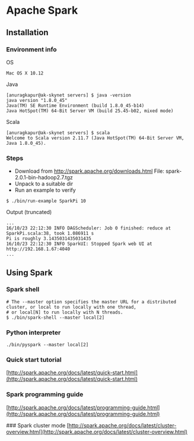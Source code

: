 # Apache Spark

## Installation

### Environment info     

OS

```
Mac OS X 10.12
```

Java

```shell
[anuragkapur@ak-skynet servers] $ java -version
java version "1.8.0_45"
Java(TM) SE Runtime Environment (build 1.8.0_45-b14)
Java HotSpot(TM) 64-Bit Server VM (build 25.45-b02, mixed mode)
```

Scala

```shell
[anuragkapur@ak-skynet servers] $ scala
Welcome to Scala version 2.11.7 (Java HotSpot(TM) 64-Bit Server VM, Java 1.8.0_45).
```    

### Steps
* Download from http://spark.apache.org/downloads.html
    File: spark-2.0.1-bin-hadoop2.7.tgz
* Unpack to a suitable dir
* Run an example to verify
```shell
$ ./bin/run-example SparkPi 10
```

Output (truncated)

```
...
16/10/23 22:12:30 INFO DAGScheduler: Job 0 finished: reduce at SparkPi.scala:38, took 1.086911 s
Pi is roughly 3.1435031435031435
16/10/23 22:12:30 INFO SparkUI: Stopped Spark web UI at http://192.168.1.67:4040
...
```

## Using Spark

### Spark shell

```shell
# The --master option specifies the master URL for a distributed cluster, or local to run locally with one thread,
# or local[N] to run locally with N threads.
$ ./bin/spark-shell --master local[2]
```

### Python interpreter

```shell
./bin/pyspark --master local[2]
```

### Quick start tutorial
[http://spark.apache.org/docs/latest/quick-start.html](http://spark.apache.org/docs/latest/quick-start.html)

### Spark programming guide
[http://spark.apache.org/docs/latest/programming-guide.html](http://spark.apache.org/docs/latest/programming-guide.html)

### Spark cluster mode
[http://spark.apache.org/docs/latest/cluster-overview.html](http://spark.apache.org/docs/latest/cluster-overview.html)
